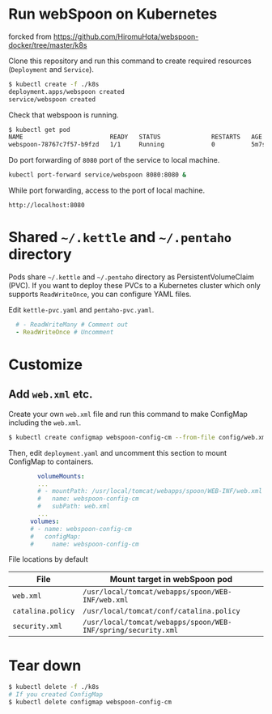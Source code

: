 # Run webSpoon on Kubernetes
forcked from https://github.com/HiromuHota/webspoon-docker/tree/master/k8s

Clone this repository and run this command to create required resources (`Deployment` and `Service`).

```sh
$ kubectl create -f ./k8s
deployment.apps/webspoon created
service/webspoon created
```

Check that webspoon is running.

```sh
$ kubectl get pod
NAME                        READY   STATUS              RESTARTS   AGE
webspoon-78767c7f57-b9fzd   1/1     Running             0          5m7s
```

Do port forwarding of `8080` port of the service to local machine.

```sh
kubectl port-forward service/webspoon 8080:8080 &
```

While port forwarding, access to the port of local machine.

```
http://localhost:8080
```

# Shared `~/.kettle` and `~/.pentaho` directory

Pods share `~/.kettle` and `~/.pentaho` directory as PersistentVolumeClaim (PVC).
If you want to deploy these PVCs to a Kubernetes cluster which only supports `ReadWriteOnce`, you can configure YAML files.

Edit `kettle-pvc.yaml` and `pentaho-pvc.yaml`.

```yaml
  # - ReadWriteMany # Comment out
  - ReadWriteOnce # Uncomment
```

# Customize

## Add `web.xml` etc.

Create your own `web.xml` file and run this command to make ConfigMap including the `web.xml`.

```sh
$ kubectl create configmap webspoon-config-cm --from-file config/web.xml
```

Then, edit `deployment.yaml` and uncomment this section to mount ConfigMap to containers.

```yaml
        volumeMounts:
        ...
        # - mountPath: /usr/local/tomcat/webapps/spoon/WEB-INF/web.xml
        #   name: webspoon-config-cm
        #   subPath: web.xml
        ...
      volumes:
      # - name: webspoon-config-cm
      #   configMap:
      #     name: webspoon-config-cm
```

File locations by default

| File | Mount target in webSpoon pod |
|-|-|
| `web.xml` | `/usr/local/tomcat/webapps/spoon/WEB-INF/web.xml` |
| `catalina.policy` | `/usr/local/tomcat/conf/catalina.policy` |
| `security.xml` | `/usr/local/tomcat/webapps/spoon/WEB-INF/spring/security.xml`|

# Tear down

```sh
$ kubectl delete -f ./k8s
# If you created ConfigMap
$ kubectl delete configmap webspoon-config-cm
```